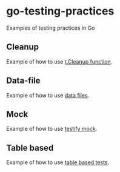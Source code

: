# go-testing-practices
Examples of testing practices in Go

## Cleanup

Example of how to use [t.Cleanup function](https://tip.golang.org/pkg/testing/#T.Cleanup).

## Data-file

Example of how to use [data files](https://dave.cheney.net/2016/05/10/test-fixtures-in-go).

## Mock

Example of how to use [testify mock](https://pkg.go.dev/github.com/stretchr/testify/mock).

## Table based

Example of how to use [table based tests](https://dave.cheney.net/2019/05/07/prefer-table-driven-tests).
